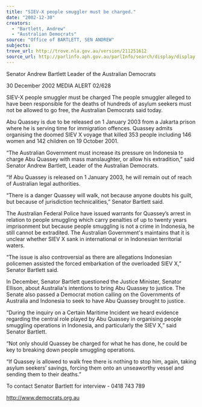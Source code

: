 ```yaml
---
title: "SIEV-X people smuggler must be charged."
date: "2002-12-30"
creators:
  - "Bartlett, Andrew"
  - "Australian Democrats"
source: "Office of BARTLETT, SEN ANDREW"
subjects:
trove_url: http://trove.nla.gov.au/version/211251612
source_url: http://parlinfo.aph.gov.au/parlInfo/search/display/display.w3p;query=Id%3A%22media/pressrel/91986%22
---
```


 Senator Andrew Bartlett  Leader of the Australian Democrats 

 30 December 2002 MEDIA ALERT       02/628             

 

 

 SIEV-X people smuggler must be charged  The people smuggler alleged to have been responsible for the deaths of hundreds of asylum seekers  must not be allowed to go free, the Australian Democrats said today. 

 Abu Quassey is due to be released on 1 January 2003 from a Jakarta prison where he is serving time for  immigration offences. Quassey admits organising the doomed SIEV X voyage that killed 353 people  including 146 women and 142 children on 19 October 2001. 

  “The Australian Government must increase its pressure on Indonesia to charge Abu Quassey with  mass manslaughter, or allow his extradition,” said Senator Andrew Bartlett, Leader of the Australian  Democrats. 

 “If Abu Quassey is released on 1 January 2003, he will remain out of reach of Australian legal  authorities. 

 “There is a danger Quassey will walk, not because anyone doubts his guilt, but because of jurisdiction  technicalities,” Senator Bartlett said. 

 The Australian Federal Police have issued warrants for Quassey’s arrest in relation to people smuggling  which carry penalties of up to twenty years imprisonment but because people smuggling is not a crime  in Indonesia, he still cannot be extradited.  The Australian Government's maintains that it is unclear  whether SIEV X sank in international or in Indonesian territorial waters. 

 “The issue is also controversial as there are allegations Indonesian policemen assisted the forced  embarkation of the overloaded SIEV X,” Senator Bartlett said. 

 In December, Senator Bartlett questioned the Justice Minister, Senator Ellison, about Australia's  intentions to bring Abu Quassey to justice. The Senate also passed a Democrat motion calling on the  Governments of Australia and Indonesia to seek to have Abu Quassey brought to justice. 

 “During the inquiry on a Certain Maritime Incident we heard evidence regarding the central role played  by Abu Quassey in organising people smuggling operations in Indonesia, and particularly the SIEV X,”  said Senator Bartlett. 

  “Not only should Quassey be charged for what he has done, he could be key to breaking down people  smuggling operations. 

  “If Quassey is allowed to walk free there is nothing to stop him, again, taking asylum seekers’ savings,  forcing them onto an unseaworthy vessel and sending them to their deaths.” 

 

 To contact Senator Bartlett for interview - 0418 743 789 

 

 http://www.democrats.org.au 

